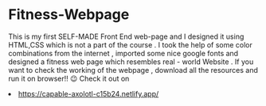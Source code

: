 # Fitness-Webpage
This is my first SELF-MADE Front End web-page and  I designed it using HTML,CSS which is not a part of the course . I took the help of some color combinations from the internet , imported some nice google fonts and designed a fitness web page which resembles real - world Website . If you want to check the working of the webpage , download all the resources and run it on browser!! 😉
Check it out on <li>https://capable-axolotl-c15b24.netlify.app/</li>
